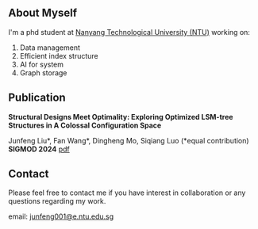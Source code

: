 ## About Myself

I'm a phd student at [Nanyang Technological University (NTU)](https://www.ntu.edu.sg/) working on:
1. Data management
2. Efficient index structure
3. AI for system
4. Graph storage

## Publication

**Structural Designs Meet Optimality: Exploring Optimized LSM-tree Structures in A Colossal Configuration Space**

Junfeng Liu*, Fan Wang*, Dingheng Mo, Siqiang Luo (*equal contribution) **SIGMOD 2024** [pdf](https://siqiangluo.com/docs/SIGMOD24_MOOSE_Camera___Junfeng___Fan.pdf)

## Contact
Please feel free to contact me if you have interest in collaboration or any questions regarding my work.

email: junfeng001@e.ntu.edu.sg
